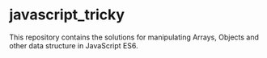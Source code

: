 # javascript_tricky
This repository contains the solutions for manipulating Arrays, Objects and other data structure in JavaScript ES6.
